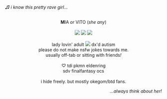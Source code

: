 <i>♫ i know this pretty rave girl...</i>
<p align="center">
 <br><b>M</b>IA  <i>or</i>  VITO‎ ‎(<i>she any</i>)
  <br><br><img src="https://64.media.tumblr.com/01b589b8d5669f372bcca8883800d35d/473928ea48888009-8b/s100x200/e5878bd69010c6acd51da30b27ad473da0ae3f60.pnj"> <img src="https://64.media.tumblr.com/3b34548e10ba7a9ab1e955df30eeaae7/473928ea48888009-c9/s100x200/ec3665eb91f0a12bd0f7046744701e18d70418b4.gifv"> <img src ="https://64.media.tumblr.com/a058b6df5803aceaa24048ab4b77cb34/f1413ef45abf2485-3b/s100x200/fb49aa8a0783dd778a5a9ff022da78f33903f057.gifv">
<br><br>lady lovin' adult  <img src="https://64.media.tumblr.com/5d2a87b7d2b29fc5bcdce2653bc97c06/700d47a0da76ee76-a1/s100x200/b0dc46df13c41292490c4db0d71d82624a552980.gifv">‎ dx'd autism
 <br>please do not make nsfw jokes towards me.
  <br> usually off-tab or sitting with friends<i>!</i>
  <br><br> ♡ tdi pkmn eldenring
    <br> sdv finalfantasy ocs
<br><br> i hide freely. but mostly okegom/btd fans.
</p>
<p align="right">
<i>...always think about her!</i>
</p>
